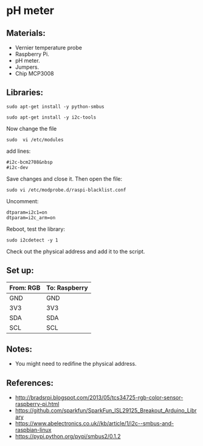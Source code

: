 # pH meter 


## Materials:

* Vernier temperature probe
* Raspberry Pi.
* pH meter.
* Jumpers.
* Chip MCP3008

## Libraries:

```
sudo apt-get install -y python-smbus

sudo apt-get install -y i2c-tools
```
Now change the file 

```
sudo  vi /etc/modules
```

add lines:
```
#i2c-bcm2708&nbsp
#i2c-dev
```
Save changes and close it. Then open the file:
```
sudo vi /etc/modprobe.d/raspi-blacklist.conf
```
Uncomment:
```
dtparam=i2c1=on
dtparam=i2c_arm=on
```

Reboot, test the library:
```
sudo i2cdetect -y 1
```

Check out the physical address and add it to the script.

## Set up:

|From: RGB   | To: Raspberry |
|---|---|
|GND| GND |   
|3V3| 3V3 |
|SDA| SDA|
|SCL| SCL |

## Notes:

* You might need to redifine the physical address.

## References:

* http://bradsrpi.blogspot.com/2013/05/tcs34725-rgb-color-sensor-raspberry-pi.html
* https://github.com/sparkfun/SparkFun_ISL29125_Breakout_Arduino_Library
* https://www.abelectronics.co.uk//kb/article/1/i2c--smbus-and-raspbian-linux
* https://pypi.python.org/pypi/smbus2/0.1.2

